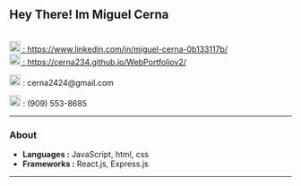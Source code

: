 
<h2>Hey There! Im Miguel Cerna </h2>
</br>
<a href="https://www.linkedin.com/in/miguel-cerna-0b133117b/"><img width="20px" src="https://cdn-icons-png.flaticon.com/512/174/174857.png"></img> :  https://www.linkedin.com/in/miguel-cerna-0b133117b/</a>
</br>
<a href="https://cerna234.github.io/WebPortfoliov2/"><img width="20px" src="https://www.freepnglogos.com/uploads/logo-website-png/logo-website-file-globe-icon-svg-wikimedia-commons-21.png"></img> :  https://cerna234.github.io/WebPortfoliov2/</a>
 <p> <img width="20px" src="https://mailmeteor.com/logos/assets/PNG/Gmail_Logo_512px.png"></img> :  cerna2424@gmail.com</p>
 <p> <img width="20px" src="https://icon-library.com/images/phone-icon-png-black/phone-icon-png-black-18.jpg"></img> :  (909) 553-8685</p>






---------------------------------------------------------------------------------------------------------------------------------------------------------------------------------
### About


-  **Languages :** JavaScript, html, css
-  **Frameworks :** React.js, Express.js

---------------------------------------------------------------------------------------------------------------------------------------------------------------------------------
